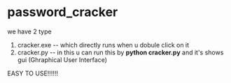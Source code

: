 # password_cracker

we have 2 type 
1. cracker.exe -- which directly runs when u dobule click on it
2. cracker.py -- in this u can run this by **python cracker.py** and it's shows gui (Ghraphical User Interface)

EASY TO USE!!!!!!
